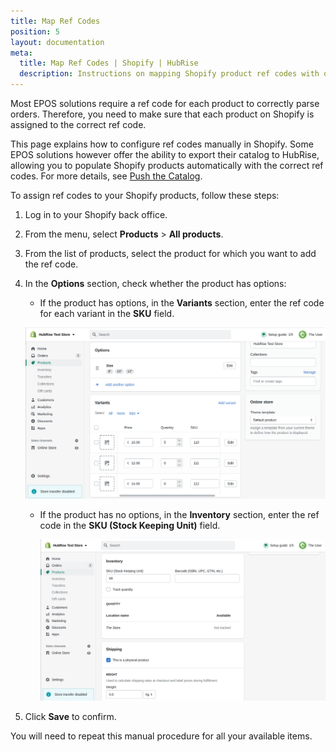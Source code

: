 ```yaml
---
title: Map Ref Codes
position: 5
layout: documentation
meta:
  title: Map Ref Codes | Shopify | HubRise
  description: Instructions on mapping Shopify product ref codes with other apps after connecting your EPOS with HubRise. Connect apps and synchronise your data.
---
```


Most EPOS solutions require a ref code for each product to correctly parse orders. Therefore, you need to make sure that each product on Shopify is assigned to the correct ref code.

This page explains how to configure ref codes manually in Shopify. Some EPOS solutions however offer the ability to export their catalog to HubRise, allowing you to populate Shopify products automatically with the correct ref codes. For more details, see [Push the Catalog](/apps/shopify/push-catalog).

To assign ref codes to your Shopify products, follow these steps:

1. Log in to your Shopify back office.
2. From the menu, select **Products** > **All products**.
3. From the list of products, select the product for which you want to add the ref code.
4. In the **Options** section, check whether the product has options:

   - If the product has options, in the **Variants** section, enter the ref code for each variant in the **SKU** field.

   ![Entering ref codes for a Shopify product with options](../images/006-en-shopify-map-ref-codes-multi-sku.png)

   - If the product has no options, in the **Inventory** section, enter the ref code in the **SKU (Stock Keeping Unit)** field.

     ![Entering the ref code in the SKU field for a Shopify product](../images/007-en-shopify-map-ref-codes-single-sku.png)

5. Click **Save** to confirm.

You will need to repeat this manual procedure for all your available items.

